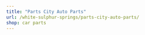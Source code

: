 ```yaml
---
title: "Parts City Auto Parts"
url: /white-sulphur-springs/parts-city-auto-parts/
shop: car parts
---
```

